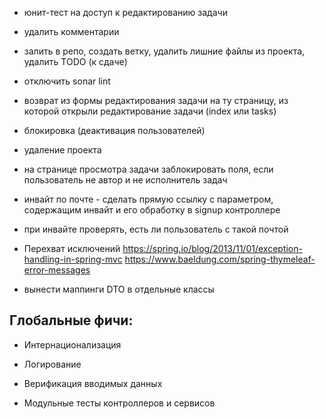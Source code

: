 * юнит-тест на доступ к редактированию задачи
* удалить комментарии
* залить в репо, создать ветку, удалить лишние файлы из проекта, удалить TODO (к сдаче)
* отключить sonar lint

* возврат из формы редактирования задачи на ту страницу, из которой открыли редактирование задачи (index или tasks)

* блокировка (деактивация пользователей)

* удаление проекта 

* на странице просмотра задачи заблокировать поля, если пользователь не автор и не исполнитель задач

* инвайт по почте - сделать прямую ссылку с параметром, содержащим инвайт и его обработку в signup контроллере

* при инвайте проверять, есть ли пользователь с такой почтой

* Перехват исключений
  https://spring.io/blog/2013/11/01/exception-handling-in-spring-mvc
  https://www.baeldung.com/spring-thymeleaf-error-messages

* вынести маппинги DTO в отдельные классы

## Глобальные фичи:

* Интернационализация

* Логирование

* Верификация вводимых данных

* Модульные тесты контроллеров и сервисов


